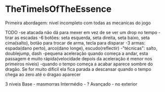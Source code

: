 # TheTimeIsOfTheEssence
Primeira abordagem: nivel incompleto com todas as mecanicas do jogo

TODO
  -se atacada não dá para mexer em vez de se ver um drop no tempo
  -tirar as escadas
  -6 botões: seta esquerda, seta direita, seta baixo, seta cima(salto), botão para trocar de arma, tecla para disparar
  -3 armas: espada(dano perto), arco(dano longe), escudo(reflectir)
  -"técnicas": salto, doublejump, dash
  -pequena aceleração quando começa a andar, esta passagem é muito rápida(velocidade depois da aceleração é menor nos primeiros niveis)
  -quando o tempo começa a acabar aparece sombre do dragão. Se for muito dificil ela fica parada a descansar quando o tempo chega ao zero até o dragao aparecer
  
  
 
 3 niveis
 Base - masmorras
 Intermédio - ?
 Avançado - no exterior
